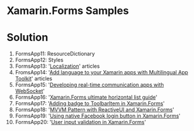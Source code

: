 # Xamarin.Forms Samples

# Solution #
1. FormsApp11: ResourceDictionary
2. FormsApp12: Styles
3. FormsApp13: '[Localization](https://developer.xamarin.com/guides/xamarin-forms/application-fundamentals/localization/)' articles
4. FromsApp14: '[Add language to your Xamarin apps with Multilingual App Toolkit](https://blog.xamarin.com/add-languages-to-your-apps-with-xamarin-and-multilingual-app-toolkit/?utm_medium=social&utm_campaign=blog&utm_content=multilingual-app-toolkit)' articles
5. FormsApp15: '[Developing real-time communication apps with WebSocket](https://blog.xamarin.com/developing-real-time-communication-apps-with-websocket/?utm_medium=social&utm_campaign=blog&utm_source=twitter&utm_content=real-time-comm-app-with-websockets)'
6. FormsApp16: '[Xamarin.Forms ultimate horizontal list guide](https://causerexception.com/2018/02/06/xamarin-forms-ultimate-horizontal-list-guide/)'
7. FormsApp17: '[Adding badge to ToolbarItem in Xamarin.Forms](https://www.xamboy.com/2018/03/08/adding-badge-to-toolbaritem-in-xamarin-forms/?utm_campaign=Weekly%2BXamarin&utm_medium=email&utm_source=Weekly_Xamarin_146)'
8. FormsApp18: '[MVVM Pattern with ReactiveUI and Xamarin.Forms](https://doumer.me/2018/03/11/mvvm-with-reactiveui/)'
9. FormsApp19: '[Using native Facebook login button in Xamarin.Forms](https://smellyc0de.wordpress.com/2018/03/09/using-native-facebook-login-button-in-xamarin-forms/)'
10. FormsApp20: '[User input validation in Xamarin.Forms](https://smellyc0de.wordpress.com/2018/04/02/user-input-validation-in-xamarin-forms/)'